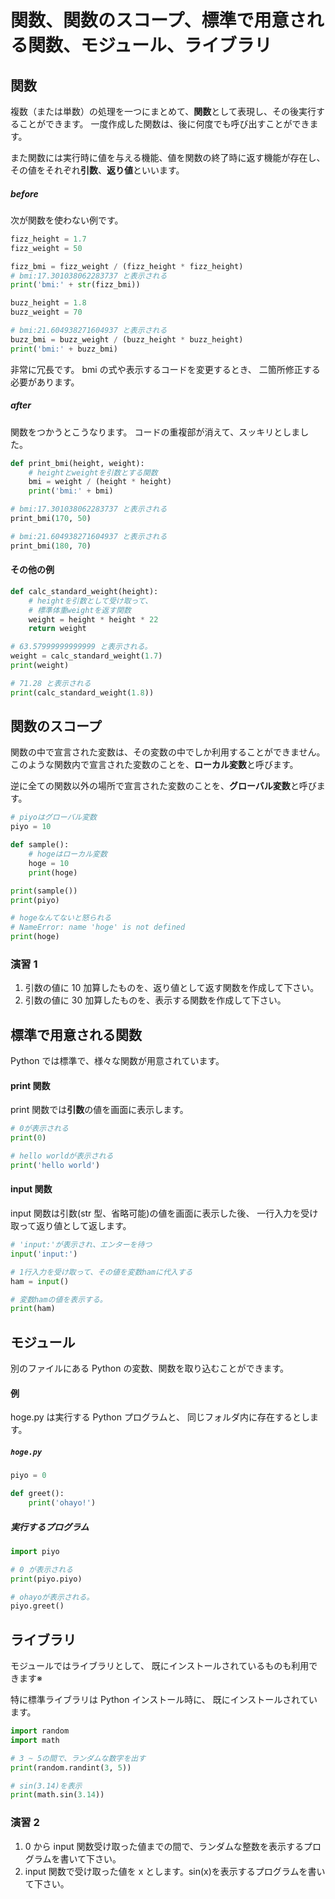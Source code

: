 # 関数、関数のスコープ、標準で用意される関数、モジュール、ライブラリ

## 関数

複数（または単数）の処理を一つにまとめて、**関数**として表現し、その後実行することができます。
一度作成した関数は、後に何度でも呼び出すことができます。

また関数には実行時に値を与える機能、値を関数の終了時に返す機能が存在し、
その値をそれぞれ**引数**、**返り値**といいます。

##### before

次が関数を使わない例です。

```py
fizz_height = 1.7
fizz_weight = 50

fizz_bmi = fizz_weight / (fizz_height * fizz_height)
# bmi:17.301038062283737 と表示される
print('bmi:' + str(fizz_bmi))

buzz_height = 1.8
buzz_weight = 70

# bmi:21.604938271604937 と表示される
buzz_bmi = buzz_weight / (buzz_height * buzz_height)
print('bmi:' + buzz_bmi)
```

非常に冗長です。
bmi の式や表示するコードを変更するとき、
二箇所修正する必要があります。

##### after

関数をつかうとこうなります。
コードの重複部が消えて、スッキリとしました。

```py
def print_bmi(height, weight):
    # heightとweightを引数とする関数
    bmi = weight / (height * height)
    print('bmi:' + bmi)

# bmi:17.301038062283737 と表示される
print_bmi(170, 50)

# bmi:21.604938271604937 と表示される
print_bmi(180, 70)
```

#### その他の例

```py
def calc_standard_weight(height):
    # heightを引数として受け取って、
    # 標準体重weightを返す関数
    weight = height * height * 22
    return weight

# 63.57999999999999 と表示される。
weight = calc_standard_weight(1.7)
print(weight)

# 71.28 と表示される
print(calc_standard_weight(1.8))
```

## 関数のスコープ

関数の中で宣言された変数は、その変数の中でしか利用することができません。
このような関数内で宣言された変数のことを、**ローカル変数**と呼びます。

逆に全ての関数以外の場所で宣言された変数のことを、**グローバル変数**と呼びます。

```py
# piyoはグローバル変数
piyo = 10

def sample():
    # hogeはローカル変数
    hoge = 10
    print(hoge)

print(sample())
print(piyo)

# hogeなんてないと怒られる
# NameError: name 'hoge' is not defined
print(hoge)
```

### 演習 1

1. 引数の値に 10 加算したものを、返り値として返す関数を作成して下さい。
2. 引数の値に 30 加算したものを、表示する関数を作成して下さい。

## 標準で用意される関数

Python では標準で、様々な関数が用意されています。

#### print 関数

print 関数では**引数**の値を画面に表示します。

```py
# 0が表示される
print(0)

# hello worldが表示される
print('hello world')
```

#### input 関数

input 関数は引数(str 型、省略可能)の値を画面に表示した後、
一行入力を受け取って返り値として返します。

```py
# 'input:'が表示され、エンターを待つ
input('input:')

# 1行入力を受け取って、その値を変数hamに代入する
ham = input()

# 変数hamの値を表示する。
print(ham)
```

## モジュール

別のファイルにある Python の変数、関数を取り込むことができます。

#### 例

hoge.py は実行する Python プログラムと、
同じフォルダ内に存在するとします。

##### `hoge.py`

```py
piyo = 0

def greet():
    print('ohayo!')
```

##### 実行するプログラム

```py
import piyo

# 0 が表示される
print(piyo.piyo)

# ohayoが表示される。
piyo.greet()
```

## ライブラリ

モジュールではライブラリとして、
既にインストールされているものも利用できます※

特に標準ライブラリは Python インストール時に、
既にインストールされています。

```py
import random
import math

# 3 ~ 5の間で、ランダムな数字を出す
print(random.randint(3, 5))

# sin(3.14)を表示
print(math.sin(3.14))
```

### 演習 2

1. 0 から input 関数受け取った値までの間で、ランダムな整数を表示するプログラムを書いて下さい。
2. input 関数で受け取った値を x とします。sin(x)を表示するプログラムを書いて下さい。
